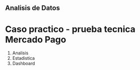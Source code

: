 ## Analisis de Datos 
# Caso practico - prueba tecnica Mercado Pago
1. Analisis
2. Estadistica
3. Dashboard

